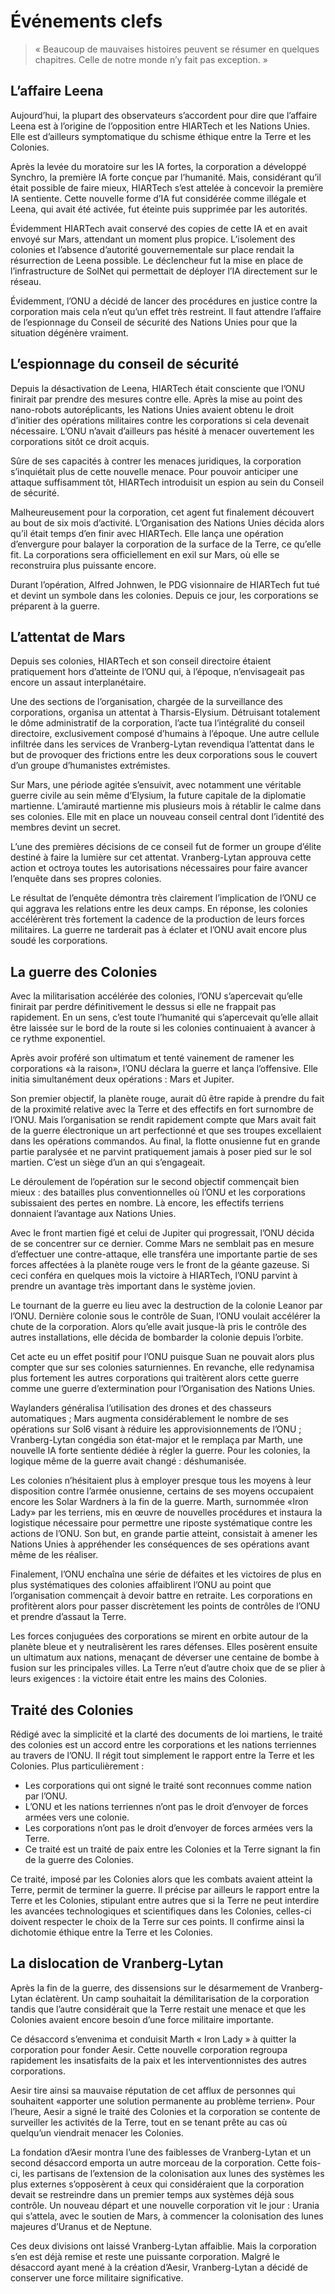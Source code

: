 # Événements clefs
> « Beaucoup de mauvaises histoires peuvent se résumer en quelques chapitres. Celle de notre monde n’y fait pas exception. »

## L’affaire Leena
Aujourd’hui, la plupart des observateurs s’accordent pour dire que l’affaire Leena est à l’origine de l’opposition entre HIARTech et les Nations Unies. Elle est d’ailleurs symptomatique du schisme éthique entre la Terre et les Colonies.

Après la levée du moratoire sur les IA fortes, la corporation a développé Synchro, la première IA forte conçue par l’humanité. Mais, considérant qu’il était possible de faire mieux, HIARTech s’est attelée à concevoir la première IA sentiente. Cette nouvelle forme d’IA fut considérée comme illégale et Leena, qui avait été activée, fut éteinte puis supprimée par les autorités.

Évidemment HIARTech avait conservé des copies de cette IA et en avait envoyé sur Mars, attendant un moment plus propice. L’isolement des colonies et l’absence d’autorité gouvernementale sur place rendait la résurrection de Leena possible. Le déclencheur fut la mise en place de l’infrastructure de SolNet qui permettait de déployer l’IA directement sur le réseau.

Évidemment, l’ONU a décidé de lancer des procédures en justice contre la corporation mais cela n’eut qu’un effet très restreint. Il faut attendre l’affaire de l’espionnage du Conseil de sécurité des Nations Unies pour que la situation dégénère vraiment.

## L’espionnage du conseil de sécurité
Depuis la désactivation de Leena, HIARTech était consciente que l’ONU finirait par prendre des mesures contre elle. Après la mise au point des nano-robots autoréplicants, les Nations Unies avaient obtenu le droit d’initier des opérations militaires contre les corporations si cela devenait nécessaire. L’ONU n’avait d’ailleurs pas hésité à menacer ouvertement les corporations sitôt ce droit acquis.

Sûre de ses capacités à contrer les menaces juridiques, la corporation s’inquiétait plus de cette nouvelle menace. Pour pouvoir anticiper une attaque suffisamment tôt, HIARTech introduisit un espion au sein du Conseil de sécurité.

Malheureusement pour la corporation, cet agent fut finalement découvert au bout de six mois d’activité. L’Organisation des Nations Unies décida alors qu’il était temps d’en finir avec HIARTech. Elle lança une opération d’envergure pour balayer la corporation de la surface de la Terre, ce qu’elle fit. La corporations sera officiellement en exil sur Mars, où elle se reconstruira plus puissante encore.

Durant l’opération, Alfred Johnwen, le PDG visionnaire de HIARTech fut tué et devint un symbole dans les colonies. Depuis ce jour, les corporations se préparent à la guerre.

## L’attentat de Mars
Depuis ses colonies, HIARTech et son conseil directoire étaient pratiquement hors d’atteinte de l’ONU qui, à l’époque, n’envisageait pas encore un assaut interplanétaire.

Une des sections de l’organisation, chargée de la surveillance des corporations, organisa un attentat à Tharsis-Elysium. Détruisant totalement le dôme administratif de la corporation, l’acte tua l’intégralité du conseil directoire, exclusivement composé d’humains à l’époque. Une autre cellule infiltrée dans les services de Vranberg-Lytan revendiqua l’attentat dans le but de provoquer des frictions entre les deux corporations sous le couvert d’un groupe d’humanistes extrémistes.

Sur Mars, une période agitée s’ensuivit, avec notamment une véritable guerre civile au sein même d’Elysium, la future capitale de la diplomatie martienne. L’amirauté martienne mis plusieurs mois à rétablir le calme dans ses colonies. Elle mit en place un nouveau conseil central dont l’identité des membres devint un secret.

L’une des premières décisions de ce conseil fut de former un groupe d’élite destiné à faire la lumière sur cet attentat. Vranberg-Lytan approuva cette action et octroya toutes les autorisations nécessaires pour faire avancer l’enquête dans ses propres colonies.

Le résultat de l’enquête démontra très clairement l’implication de l’ONU ce qui aggrava les relations entre les deux camps. En réponse, les colonies accélérèrent très fortement la cadence de la production de leurs forces militaires. La guerre ne tarderait pas à éclater et l’ONU avait encore plus soudé les corporations.

## La guerre des Colonies
Avec la militarisation accélérée des colonies, l’ONU s’apercevait qu’elle finirait par perdre définitivement le dessus si elle ne frappait pas rapidement. En un sens, c’est toute l’humanité qui s’apercevait qu’elle allait être laissée sur le bord de la route si les colonies continuaient à avancer à ce rythme exponentiel.

Après avoir proféré son ultimatum et tenté vainement de ramener les corporations «à la raison», l’ONU déclara la guerre et lança l’offensive. Elle initia simultanément deux opérations : Mars et Jupiter.

Son premier objectif, la planète rouge, aurait dû être rapide à prendre du fait de la proximité relative avec la Terre et des effectifs en fort surnombre de l’ONU. Mais l’organisation se rendit rapidement compte que Mars avait fait de la guerre électronique un art perfectionné et que ses troupes excellaient dans les opérations commandos. Au final, la flotte onusienne fut en grande partie paralysée et ne parvint pratiquement jamais à poser pied sur le sol martien. C’est un siège d’un an qui s’engageait.

Le déroulement de l’opération sur le second objectif commençait bien mieux : des batailles plus conventionnelles où l’ONU et les corporations subissaient des pertes en nombre. Là encore, les effectifs terriens donnaient l’avantage aux Nations Unies.

Avec le front martien figé et celui de Jupiter qui progressait, l’ONU décida de se concentrer sur ce dernier. Comme Mars ne semblait pas en mesure d’effectuer une contre-attaque, elle transféra une importante partie de ses forces affectées à la planète rouge vers le front de la géante gazeuse. Si ceci conféra en quelques mois la victoire à HIARTech, l’ONU parvint à prendre un avantage très important dans le système jovien.

Le tournant de la guerre eu lieu avec la destruction de la colonie Leanor par l’ONU. Dernière colonie sous le contrôle de Suan, l’ONU voulait accélérer la chute de la corporation. Alors qu’elle avait jusque-là pris le contrôle des autres installations, elle décida de bombarder la colonie depuis l’orbite.

Cet acte eu un effet positif pour l’ONU puisque Suan ne pouvait alors plus compter que sur ses colonies saturniennes. En revanche, elle redynamisa plus fortement les autres corporations qui traitèrent alors cette guerre comme une guerre d’extermination pour l’Organisation des Nations Unies.

Waylanders généralisa l’utilisation des drones et des chasseurs automatiques ; Mars augmenta considérablement le nombre de ses opérations sur Sol6 visant à réduire les approvisionnements de l’ONU ; Vranberg-Lytan congédia son état-major et le remplaça par Marth, une nouvelle IA forte sentiente dédiée à régler la guerre. Pour les colonies, la logique même de la guerre avait changé : déshumanisée.

Les colonies n’hésitaient plus à employer presque tous les moyens à leur disposition contre l’armée onusienne, certains de ses moyens occupaient encore les Solar Wardners à la fin de la guerre. Marth, surnommée «Iron Lady» par les terriens, mis en œuvre de nouvelles procédures et instaura la logistique nécessaire pour permettre une riposte systématique contre les actions de l’ONU. Son but, en grande partie atteint, consistait à amener les Nations Unies à appréhender les conséquences de ses opérations avant même de les réaliser.

Finalement, l’ONU enchaîna une série de défaites et les victoires de plus en plus systématiques des colonies affaiblirent l’ONU au point que l’organisation commençait à devoir battre en retraite. Les corporations en profitèrent alors pour passer discrètement les points de contrôles de l’ONU et prendre d’assaut la Terre.

Les forces conjuguées des corporations se mirent en orbite autour de la planète bleue et y neutralisèrent les rares défenses. Elles posèrent ensuite un ultimatum aux nations, menaçant de déverser une centaine de bombe à fusion sur les principales villes. La Terre n’eut d’autre choix que de se plier à leurs exigences : la victoire était entre les mains des Colonies.

## Traité des Colonies
Rédigé avec la simplicité et la clarté des documents de loi martiens, le traité des colonies est un accord entre les corporations et les nations terriennes au travers de l’ONU. Il régit tout simplement le rapport entre la Terre et les Colonies. Plus particulièrement :
* Les corporations qui ont signé le traité sont reconnues comme nation par l’ONU.
* L’ONU et les nations terriennes n’ont pas le droit d’envoyer de forces armées vers une colonie.
* Les corporations n’ont pas le droit d’envoyer de forces armées vers la Terre.
* Ce traité est un traité de paix entre les Colonies et la Terre signant la fin de la guerre des Colonies.

Ce traité, imposé par les Colonies alors que les combats avaient atteint la Terre, permit de terminer la guerre. Il précise par ailleurs le rapport entre la Terre et les Colonies, stipulant entre autres que si la Terre ne peut interdire les avancées technologiques et scientifiques dans les Colonies, celles-ci doivent respecter le choix de la Terre sur ces points. Il confirme ainsi la dichotomie éthique entre la Terre et les Colonies.

## La dislocation de Vranberg-Lytan
Après la fin de la guerre, des dissensions sur le désarmement de Vranberg-Lytan éclatèrent. Un camp souhaitait la démilitarisation de la corporation tandis que l’autre considérait que la Terre restait une menace et que les Colonies avaient encore besoin d’une force militaire importante.

Ce désaccord s’envenima et conduisit Marth « Iron Lady » à quitter la corporation pour fonder Aesir. Cette nouvelle corporation regroupa rapidement les insatisfaits de la paix et les interventionnistes des autres corporations.

Aesir tire ainsi sa mauvaise réputation de cet afflux de personnes qui souhaitent «apporter une solution permanente au problème terrien». Pour l’heure, Aesir a signé le traité des Colonies et la corporation se contente de surveiller les activités de la Terre, tout en se tenant prête au cas où quelqu’un viendrait menacer les Colonies.

La fondation d’Aesir montra l’une des faiblesses de Vranberg-Lytan et un second désaccord emporta un autre morceau de la corporation. Cette fois-ci, les partisans de l’extension de la colonisation aux lunes des systèmes les plus externes s’opposèrent à ceux qui considéraient que la corporation devait se restreindre dans un premier temps aux systèmes déjà sous contrôle. Un nouveau départ et une nouvelle corporation vit le jour : Urania qui s’attela, avec le soutien de Mars, à commencer la colonisation des lunes majeures d’Uranus et de Neptune.

Ces deux divisions ont laissé Vranberg-Lytan affaiblie. Mais la corporation s’en est déjà remise et reste une puissante corporation. Malgré le désaccord ayant mené à la création d’Aesir, Vranberg-Lytan a décidé de conserver une force militaire significative.
